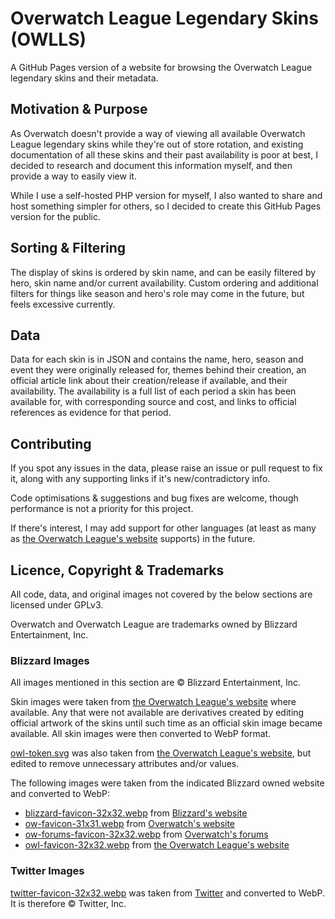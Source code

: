 # Overwatch League Legendary Skins (OWLLS)
A GitHub Pages version of a website for browsing the Overwatch League legendary skins and their metadata.

## Motivation & Purpose
As Overwatch doesn't provide a way of viewing all available Overwatch League legendary skins while they're out of store rotation, and existing documentation of all these skins and their past availability is poor at best, I decided to research and document this information myself, and then provide a way to easily view it.

While I use a self-hosted PHP version for myself, I also wanted to share and host something simpler for others, so I decided to create this GitHub Pages version for the public.

## Sorting & Filtering
The display of skins is ordered by skin name, and can be easily filtered by hero, skin name and/or current availability. Custom ordering and additional filters for things like season and hero's role may come in the future, but feels excessive currently.

## Data
Data for each skin is in JSON and contains the name, hero, season and event they were originally released for, themes behind their creation, an official article link about their creation/release if available, and their availability. The availability is a full list of each period a skin has been available for, with corresponding source and cost, and links to official references as evidence for that period.

## Contributing
If you spot any issues in the data, please raise an issue or pull request to fix it, along with any supporting links if it's new/contradictory info.

Code optimisations & suggestions and bug fixes are welcome, though performance is not a priority for this project.

If there's interest, I may add support for other languages (at least as many as [the Overwatch League's website](https://overwatchleague.com) supports) in the future.

## Licence, Copyright & Trademarks
All code, data, and original images not covered by the below sections are licensed under GPLv3.

Overwatch and Overwatch League are trademarks owned by Blizzard Entertainment, Inc.

### Blizzard Images
All images mentioned in this section are © Blizzard Entertainment, Inc.

Skin images were taken from [the Overwatch League's website](https://overwatchleague.com) where available. Any that were not available are derivatives created by editing official artwork of the skins until such time as an official skin image became available. All skin images were then converted to WebP format.

[owl-token.svg](/images/owl-token.svg) was also taken from [the Overwatch League's website](https://overwatchleague.com), but edited to remove unnecessary attributes and/or values.

The following images were taken from the indicated Blizzard owned website and converted to WebP:
* [blizzard-favicon-32x32.webp](/images/blizzard-favicon-32x32.webp) from [Blizzard's website](https://blizzard.com)
* [ow-favicon-31x31.webp](/images/ow-favicon-31x31.webp) from [Overwatch's website](https://overwatch.blizzard.com)
* [ow-forums-favicon-32x32.webp](/images/ow-forums-favicon-32x32.webp) from [Overwatch's forums](https://us.forums.blizzard.com/en/overwatch/)
* [owl-favicon-32x32.webp](/images/owl-favicon-32x32.webp) from [the Overwatch League's website](https://overwatchleague.com)

### Twitter Images
[twitter-favicon-32x32.webp](/images/twitter-favicon-32x32.webp) was taken from [Twitter](https://twitter.com) and converted to WebP. It is therefore © Twitter, Inc.